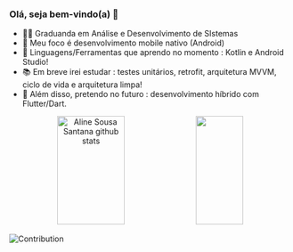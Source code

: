 ### Olá, seja bem-vindo(a) 🌿

- 👩‍💻 Graduanda em Análise e Desenvolvimento de SIstemas
- 📱 Meu foco é desenvolvimento mobile nativo (Android)
- 👾 Linguagens/Ferramentas que aprendo no momento : Kotlin e Android Studio!
- 📚 Em breve irei estudar : testes unitários, retrofit, arquitetura MVVM, ciclo de vida e arquitetura limpa!
- 💬 Além disso, pretendo no futuro : desenvolvimento híbrido com Flutter/Dart.

<div align="center">  
  <img width="49%" height="195px" src="https://github-readme-stats.vercel.app/api?username=alinesousasantana&show_icons=true&count_private=true&hide_border=true&title_color=99DE79&icon_color=99DE79&text_color=99DE79&bg_color=0d1117" alt="Aline Sousa Santana github stats" /> 
  <img width="41%" height="195px" src="https://github-readme-stats.vercel.app/api/top-langs/?username=alinesousasantana&layout=compact&hide_border=true&title_color=99DE79&text_color=99DE79&bg_color=0d1117" />
</div>

![Contribution](https://activity-graph.herokuapp.com/graph?username=alinesousasantana&theme=merko&hide_border=true&area=true)
